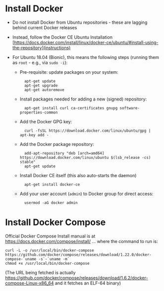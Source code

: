 
# Install Docker #

* Do not install Docker from Ubuntu repositories - these are lagging behind current Docker releases

* Instead, follow the Docker CE Ubuntu Installation [https://docs.docker.com/install/linux/docker-ce/ubuntu/#install-using-the-repository](instructions)

* For Ubuntu 18.04 (Bionic), this means the following steps (running them as `root` - e.g., via `sudo -i`):

  * Pre-requisite: update packages on your system:

          apt-get update
          apt-get upgrade
          apt-get autoremove

  * Install packages needed for adding a new (signed) repository:

          apt-get install curl ca-certificates gnupg software-properties-common

  * Add the Docker GPG key:

          curl -fsSL https://download.docker.com/linux/ubuntu/gpg | apt-key add -

  * Add the Docker package repository:

          add-apt-repository "deb [arch=amd64] https://download.docker.com/linux/ubuntu $(lsb_release -cs) stable"
          apt-get update

  * Install Docker CE itself (this also auto-starts the daemon)

          apt-get install docker-ce

  * Add your user account (`admin`) to Docker group for direct access:

          usermod -aG docker admin

# Install Docker Compose #

Official Docker Compose Install manual is at https://docs.docker.com/compose/install/ ...  where the command to run is:

    curl -L -o /usr/local/bin/docker-compose https://github.com/docker/compose/releases/download/1.22.0/docker-compose-`uname -s`-`uname -m`
    chmod +x /usr/local/bin/docker-compose

(The URL being fetched is actually https://github.com/docker/compose/releases/download/1.6.2/docker-compose-Linux-x86_64 and it fetches an ELF-64 binary)

